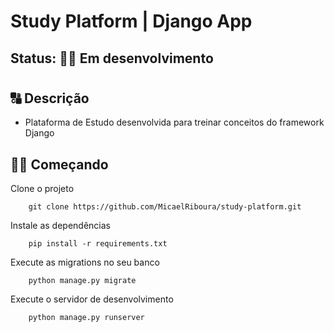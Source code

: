 # Study Platform | Django App

## Status: 🧑‍🔧 Em desenvolvimento

#

## 🔠 Descrição

- Plataforma de Estudo desenvolvida para treinar conceitos do framework Django

## 👨‍💻 Começando

Clone o projeto
```
    git clone https://github.com/MicaelRiboura/study-platform.git
```

Instale as dependências
```
    pip install -r requirements.txt
```

Execute as migrations no seu banco
```
    python manage.py migrate
```
Execute o servidor de desenvolvimento
```
    python manage.py runserver
```
